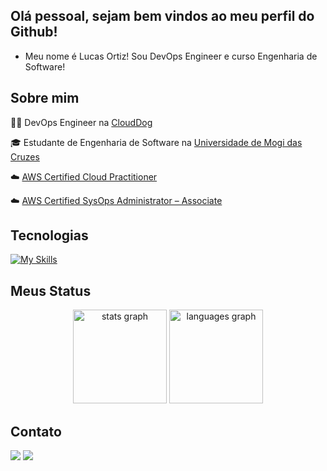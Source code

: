 ## Olá pessoal, sejam bem vindos ao meu perfil do Github!
- Meu nome é Lucas Ortiz! Sou DevOps Engineer e curso Engenharia de Software!

## Sobre mim

<p>👨‍💻 DevOps Engineer na <a href="https://www.clouddog.com.br/" target="blank_">CloudDog</a></p>
<p>🎓 Estudante de Engenharia de Software na <a href="https://www.umc.br/nucleo-de-exatas-engenharia-de-software/" target="blank_">Universidade de Mogi das Cruzes</a></p>
<p>☁️ <a href="https://www.credly.com/badges/db773eb9-df4c-41f1-a42a-b5b2cd08742e/linked_in_profile">AWS Certified Cloud Practitioner</a></p>
<p>☁️ <a href="https://www.credly.com/badges/a61f50af-bfd4-48c5-9c57-db93983840a3/public_url">AWS Certified SysOps Administrator – Associate</a></p>


## Tecnologias
[![My Skills](https://skillicons.dev/icons?i=aws,terraform,docker,kubernetes,python,linux,windows)](https://skillicons.dev)

## Meus Status
<div align="center">
  <img src="https://github-readme-stats.vercel.app/api?username=Lucas-Ortiz-Developer&hide_title=false&hide_rank=false&show_icons=true&include_all_commits=true&count_private=true&disable_animations=false&theme=midnight-purple&locale=en&hide_border=false" height="150" alt="stats graph"  />
  <img src="https://github-readme-stats.vercel.app/api/top-langs?username=Lucas-Ortiz-Developer&locale=en&hide_title=false&layout=compact&card_width=320&langs_count=5&theme=midnight-purple&hide_border=false" height="150" alt="languages graph"  />
</div>

## Contato

<div> 
  <a href="https://www.linkedin.com/in/ortizdeveloper/" target="_blank"><img src="https://img.shields.io/badge/-LinkedIn-%230077B5?style=for-the-badge&logo=linkedin&logoColor=white" target="_blank"></a> 
  <a href="https://youtube.com/@lucasortizsre?si=yxQnJtuLPl9iSdF9" target="_blank"><img src="https://img.shields.io/badge/YouTube-FF0000?style=for-the-badge&logo=youtube&logoColor=white" target="_blank"></a>
<!--   <a href="https://instagram.com/rafaballerini" target="_blank"><img src="https://img.shields.io/badge/-Instagram-%23E4405F?style=for-the-badge&logo=instagram&logoColor=white" target="_blank"></a> -->
<!--  	<a href="https://www.twitch.tv/rafaballerinii" target="_blank"><img src="https://img.shields.io/badge/Twitch-9146FF?style=for-the-badge&logo=twitch&logoColor=white" target="_blank"></a> -->
<!--  <a href="https://discord.gg/wagxzStdcR" target="_blank"><img src="https://img.shields.io/badge/Discord-7289DA?style=for-the-badge&logo=discord&logoColor=white" target="_blank"></a>  -->
<!--   <a href = "mailto:contatorafaballerini@gmail.com"><img src="https://img.shields.io/badge/-Gmail-%23333?style=for-the-badge&logo=gmail&logoColor=white" target="_blank"></a> -->
  
  
</div>
